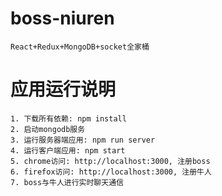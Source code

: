 # boss-niuren
	React+Redux+MongoDB+socket全家桶
# 应用运行说明
	1. 下载所有依赖: npm install
	2. 启动mongodb服务
	3. 运行服务器端应用: npm run server
	4. 运行客户端应用: npm start
	5. chrome访问: http://localhost:3000, 注册boss
	6. firefox访问: http://localhost:3000, 注册牛人
	7. boss与牛人进行实时聊天通信